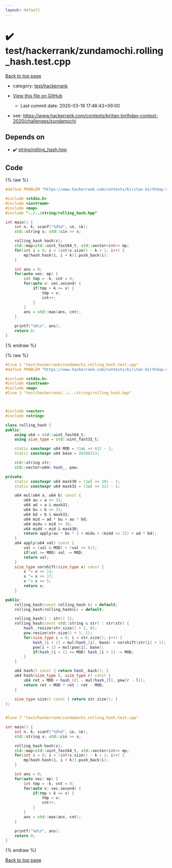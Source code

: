 ```yaml
---
layout: default
---
```


<!-- mathjax config similar to math.stackexchange -->
<script type="text/javascript" async
  src="https://cdnjs.cloudflare.com/ajax/libs/mathjax/2.7.5/MathJax.js?config=TeX-MML-AM_CHTML">
</script>
<script type="text/x-mathjax-config">
  MathJax.Hub.Config({
    TeX: { equationNumbers: { autoNumber: "AMS" }},
    tex2jax: {
      inlineMath: [ ['$','$'] ],
      processEscapes: true
    },
    "HTML-CSS": { matchFontHeight: false },
    displayAlign: "left",
    displayIndent: "2em"
  });
</script>

<script type="text/javascript" src="https://cdnjs.cloudflare.com/ajax/libs/jquery/3.4.1/jquery.min.js"></script>
<script src="https://cdn.jsdelivr.net/npm/jquery-balloon-js@1.1.2/jquery.balloon.min.js" integrity="sha256-ZEYs9VrgAeNuPvs15E39OsyOJaIkXEEt10fzxJ20+2I=" crossorigin="anonymous"></script>
<script type="text/javascript" src="../../../assets/js/copy-button.js"></script>
<link rel="stylesheet" href="../../../assets/css/copy-button.css" />


# :heavy_check_mark: test/hackerrank/zundamochi.rolling_hash.test.cpp

<a href="../../../index.html">Back to top page</a>

* category: <a href="../../../index.html#766fdb3ef249a93055dc5b84cab8f79c">test/hackerrank</a>
* <a href="{{ site.github.repository_url }}/blob/master/test/hackerrank/zundamochi.rolling_hash.test.cpp">View this file on GitHub</a>
    - Last commit date: 2020-03-18 17:46:43+09:00


* see: <a href="https://www.hackerrank.com/contests/kiritan-birthday-contest-2020/challenges/zundamochi">https://www.hackerrank.com/contests/kiritan-birthday-contest-2020/challenges/zundamochi</a>


## Depends on

* :heavy_check_mark: <a href="../../../library/string/rolling_hash.hpp.html">string/rolling_hash.hpp</a>


## Code

<a id="unbundled"></a>
{% raw %}
```cpp
#define PROBLEM "https://www.hackerrank.com/contests/kiritan-birthday-contest-2020/challenges/zundamochi"

#include <stdio.h>
#include <iostream>
#include <map>
#include "../../string/rolling_hash.hpp"

int main() {
    int n, k; scanf("%d%d", &n, &k);
    std::string s; std::cin >> s;

    rolling_hash hash(s);
    std::map<std::uint_fast64_t, std::vector<int>> mp;
    for(int i = 0; i < (int)s.size() - k + 1; i++) {
        mp[hash.hash(i, i + k)].push_back(i);
    }

    int ans = 0;
    for(auto vec: mp) {
        int tmp = -k, cnt = 0;
        for(auto v: vec.second) {
            if(tmp + k <= v) {
                tmp = v;
                cnt++;
            }
        }
        ans = std::max(ans, cnt);
    }

    printf("%d\n", ans);
    return 0;
}

```
{% endraw %}

<a id="bundled"></a>
{% raw %}
```cpp
#line 1 "test/hackerrank/zundamochi.rolling_hash.test.cpp"
#define PROBLEM "https://www.hackerrank.com/contests/kiritan-birthday-contest-2020/challenges/zundamochi"

#include <stdio.h>
#include <iostream>
#include <map>
#line 1 "test/hackerrank/../../string/rolling_hash.hpp"



#include <vector>
#include <string>

class rolling_hash {
public:
	using u64 = std::uint_fast64_t;
	using size_type = std::uint_fast32_t;

	static constexpr u64 MOD = (1uL << 61) - 1;
	static constexpr u64 base = 20200213;

	std::string str;
	std::vector<u64> hash_, pow;

private:
	static constexpr u64 mask30 = (1ul << 30) - 1;
	static constexpr u64 mask31 = (1ul << 31) - 1;

	u64 mul(u64 a, u64 b) const {
		u64 au = a >> 31;
		u64 ad = a & mask31;
		u64 bu = b >> 31;
		u64 bd = b & mask31;
		u64 mid = ad * bu + au * bd;
		u64 midu = mid >> 30;
		u64 midd = mid & mask30;
		return apply(au * bu * 2 + midu + (midd << 31) + ad * bd);
	}
	u64 apply(u64 val) const {
		val = (val & MOD) + (val >> 61);
		if(val >= MOD) val -= MOD;
		return val;
	}
	size_type xorshift(size_type x) const {
		x ^= x << 13;
		x ^= x >> 17;
		x ^= x << 5;
		return x;
	}

public:
	rolling_hash(const rolling_hash &) = default;
	rolling_hash(rolling_hash&&) = default;

	rolling_hash() : str() {};
	rolling_hash(const std::string & str) : str(str) {
		hash_.resize(str.size() + 1, 0);
		pow.resize(str.size() + 1, 1);
		for(size_type i = 0; i < str.size(); i++) {
			hash_[i + 1] = mul(hash_[i], base) + xorshift(str[i] + 1);
			pow[i + 1] = mul(pow[i], base);
			if(hash_[i + 1] >= MOD) hash_[i + 1] -= MOD;
		}
	}

	u64 hash() const { return hash_.back(); }
	u64 hash(size_type l, size_type r) const {
		u64 ret = MOD + hash_[r] - mul(hash_[l], pow[r - l]);
		return ret < MOD ? ret : ret - MOD;
	}
	
	size_type size() const { return str.size(); }
};


#line 7 "test/hackerrank/zundamochi.rolling_hash.test.cpp"

int main() {
    int n, k; scanf("%d%d", &n, &k);
    std::string s; std::cin >> s;

    rolling_hash hash(s);
    std::map<std::uint_fast64_t, std::vector<int>> mp;
    for(int i = 0; i < (int)s.size() - k + 1; i++) {
        mp[hash.hash(i, i + k)].push_back(i);
    }

    int ans = 0;
    for(auto vec: mp) {
        int tmp = -k, cnt = 0;
        for(auto v: vec.second) {
            if(tmp + k <= v) {
                tmp = v;
                cnt++;
            }
        }
        ans = std::max(ans, cnt);
    }

    printf("%d\n", ans);
    return 0;
}

```
{% endraw %}

<a href="../../../index.html">Back to top page</a>


